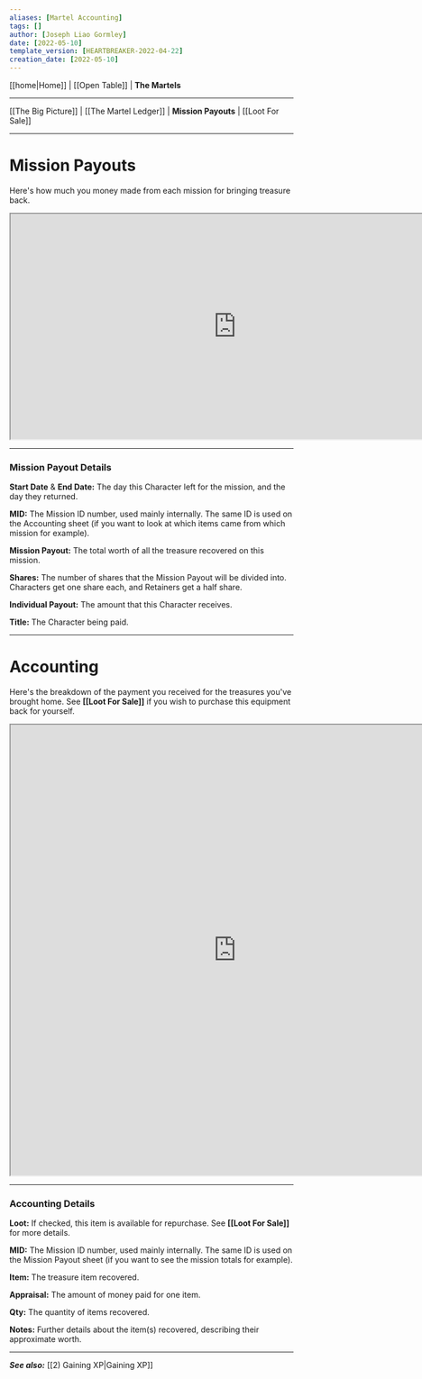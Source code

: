 ```yaml
---
aliases: [Martel Accounting]
tags: []
author: [Joseph Liao Gormley]
date: [2022-05-10]
template_version: [HEARTBREAKER-2022-04-22]
creation_date: [2022-05-10]
---
```

[[home|Home]] | [[Open Table]] | **The Martels**
___
[[The Big Picture]] | [[The Martel Ledger]] | **Mission Payouts** | [[Loot For Sale]]
___
# Mission Payouts
Here's how much you money made from each mission for bringing treasure back.
<iframe width="800" height="400"| src="https://docs.google.com/spreadsheets/d/e/2PACX-1vT8koqQI7UguyKc5hc3-NVz8z0aIPSHfpEtQYHasR1bUfS-MZbcsPiUatUkWHjBr2Vpw_Lext0cw2Xf/pubhtml?gid=400309122&amp;single=true&amp;widget=true&amp;headers=false"></iframe>

___
### Mission Payout Details
**Start Date** & **End Date:** The day this Character left for the mission, and the day they returned.

**MID:** The Mission ID number, used mainly internally. The same ID is used on the Accounting sheet (if you want to look at which items came from which mission for example).

**Mission Payout:** The total worth of all the treasure recovered on this mission.

**Shares:** The number of shares that the Mission Payout will be divided into. Characters get one share each, and Retainers get a half share.

**Individual Payout:** The amount that this Character receives.

**Title:** The Character being paid.



___
# Accounting
Here's the breakdown of the payment you received for the treasures you've brought home. See **[[Loot For Sale]]** if you wish to purchase this equipment back for yourself.
<iframe width="800" height="800"| src="https://docs.google.com/spreadsheets/d/e/2PACX-1vT8koqQI7UguyKc5hc3-NVz8z0aIPSHfpEtQYHasR1bUfS-MZbcsPiUatUkWHjBr2Vpw_Lext0cw2Xf/pubhtml?gid=1529249509&amp;single=true&amp;widget=true&amp;headers=false"></iframe>

___
### Accounting Details
**Loot:** If checked, this item is available for repurchase. See **[[Loot For Sale]]** for more details.

**MID:** The Mission ID number, used mainly internally. The same ID is used on the Mission Payout sheet (if you want to see the mission totals for example).

**Item:** The treasure item recovered.

**Appraisal:** The amount of money paid for one item.

**Qty:** The quantity of items recovered.

**Notes:** Further details about the item(s) recovered, describing their approximate worth.

___
***See also:*** [[2) Gaining XP|Gaining XP]]
<!--*References:*
*Source:* -->
<!-- Sources, read more, links, etc. -->
<!-- *Source: Entry by [[Mike Maxin]].* -->
<!-- Leave an empty line at the end, otherwise Exporter complains. -->
